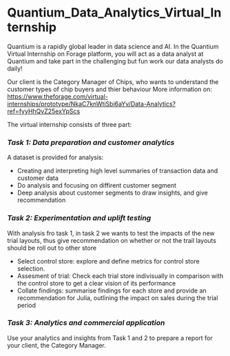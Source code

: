 # Quantium_Data_Analytics_Virtual_Internship
Quantium is a rapidly global leader in data science and AI. In the Quantium Virtual Internship on Forage platform,
you will act as a data analyst at Quantium and take part in the challenging but fun work our data analysts do daily!

Our client is the Category Manager of Chips, who wants to understand the customer types of chip buyers and thier behaviour
More information on: 
https://www.theforage.com/virtual-internships/prototype/NkaC7knWtjSbi6aYv/Data-Analytics?ref=fyyHhQvZ25exYpScs

The virtual internship consists of three part:

### ***Task 1: Data preparation and customer analytics***
A dataset is provided for analysis: 
- Creating and interpreting high level summaries of transaction data and customer data 
- Do analysis and focusing on diffirent customer segment
- Deep analysis about customer segments to draw insights, and give recommendation

### ***Task 2: Experimentation and uplift testing***

With analysis fro task 1, in task 2 we wants to test the impacts of the new trial layouts, 
thus give recommendation on whether or not the trail layouts should be roll out to other store
- Select control store: explore and define metrics for control store selection. 
- Assesment of trial: Check each trial store indivisually in comparison with the control store to get a clear vision of its performance
- Collate findings: summarise findings for each store and provide an recommendation for Julia, outlining the impact on sales during the trial period

### ***Task 3: Analytics and commercial application***
Use your analytics and insights from Task 1 and 2 to prepare a report for your client, the Category Manager.

